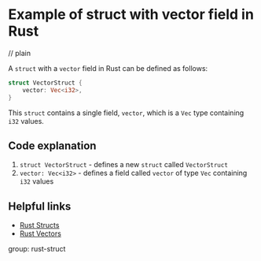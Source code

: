 # Example of struct with vector field in Rust
// plain

A `struct` with a `vector` field in Rust can be defined as follows:

```rust
struct VectorStruct {
    vector: Vec<i32>,
}
```

This `struct` contains a single field, `vector`, which is a `Vec` type containing `i32` values.

## Code explanation


1. `struct VectorStruct` - defines a new `struct` called `VectorStruct`
2. `vector: Vec<i32>` - defines a field called `vector` of type `Vec` containing `i32` values

## Helpful links

- [Rust Structs](https://doc.rust-lang.org/book/ch05-01-defining-structs.html)
- [Rust Vectors](https://doc.rust-lang.org/book/ch08-01-vectors.html)

group: rust-struct